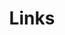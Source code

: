 ---
title: Links
links:
  - title: GitHub
    description: Mon GitHub
    website: https://github.com/rguyennot
    image: https://github.githubassets.com/images/modules/logos_page/GitHub-Mark.png
  - title: CV
    description: Mon CV en Markdown
    website: https://rguyennot.github.io/resume/
    image: https://github.githubassets.com/images/modules/logos_page/GitHub-Mark.png
menu:
    main: 
        weight: 4
        params:
            icon: link

comments: false
---